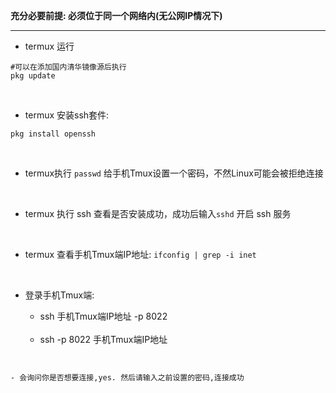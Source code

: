 **充分必要前提: 必须位于同一个网络内(无公网IP情况下)**

<HR>


- termux 运行 
```
#可以在添加国内清华镜像源后执行
pkg update
```

<br>

- termux 安装ssh套件: 
```
pkg install openssh
```

<br>

- termux执行 `passwd` 给手机Tmux设置一个密码，不然Linux可能会被拒绝连接 

<br>

- termux 执行 ssh 查看是否安装成功，成功后输入` sshd ` 开启 ssh 服务

<br>

- termux 查看手机Tmux端IP地址: `ifconfig | grep -i inet`

<br>

+ 登录手机Tmux端:
  - ssh 手机Tmux端IP地址 -p 8022
    
  <br>
  
  - ssh -p 8022 手机Tmux端IP地址 


```


- 会询问你是否想要连接,yes. 然后请输入之前设置的密码,连接成功
